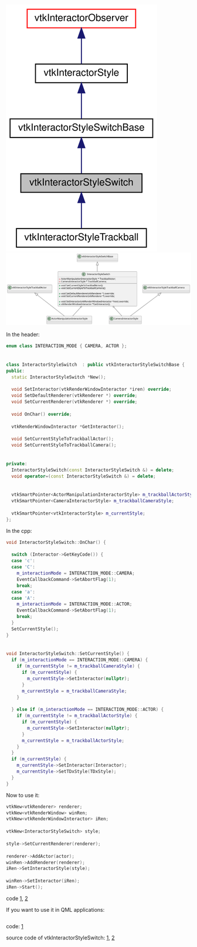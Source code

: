 <img src="images/vtkInteractorStyleSwitch.svg" />  





<img src="images/InteractorStyleSwitch.svg" />





In the header:

```cpp
enum class INTERACTION_MODE { CAMERA, ACTOR };


class InteractorStyleSwitch  : public vtkInteractorStyleSwitchBase {
public:
  static InteractorStyleSwitch *New();

  void SetInteractor(vtkRenderWindowInteractor *iren) override;
  void SetDefaultRenderer(vtkRenderer *) override;
  void SetCurrentRenderer(vtkRenderer *) override;
  
  void OnChar() override;

  vtkRenderWindowInteractor *GetInteractor();

  void SetCurrentStyleToTrackballActor();
  void SetCurrentStyleToTrackballCamera();


private:
  InteractorStyleSwitch(const InteractorStyleSwitch &) = delete;
  void operator=(const InteractorStyleSwitch &) = delete;


  vtkSmartPointer<ActorManipulationInteractorStyle> m_trackballActorStyle;
  vtkSmartPointer<CameraInteractorStyle> m_trackballCameraStyle;

  vtkSmartPointer<vtkInteractorStyle> m_currentStyle;
};
```

In the cpp:

```cpp
void InteractorStyleSwitch::OnChar() {

  switch (Interactor->GetKeyCode()) {
  case 'c':
  case 'C':
    m_interactionMode = INTERACTION_MODE::CAMERA;
    EventCallbackCommand->SetAbortFlag(1);
    break;
  case 'a':
  case 'A':
    m_interactionMode = INTERACTION_MODE::ACTOR;
    EventCallbackCommand->SetAbortFlag(1);
    break;
  }
  SetCurrentStyle();
}


void InteractorStyleSwitch::SetCurrentStyle() {
  if (m_interactionMode == INTERACTION_MODE::CAMERA) {
    if (m_currentStyle != m_trackballCameraStyle) {
      if (m_currentStyle) {
        m_currentStyle->SetInteractor(nullptr);
      }
      m_currentStyle = m_trackballCameraStyle;
    }

  } else if (m_interactionMode == INTERACTION_MODE::ACTOR) {
    if (m_currentStyle != m_trackballActorStyle) {
      if (m_currentStyle) {
        m_currentStyle->SetInteractor(nullptr);
      }
      m_currentStyle = m_trackballActorStyle;
    }
  }
  if (m_currentStyle) {
    m_currentStyle->SetInteractor(Interactor);
    m_currentStyle->SetTDxStyle(TDxStyle);
  }
}
```

Now to use it:

```cpp
vtkNew<vtkRenderer> renderer;
vtkNew<vtkRenderWindow> winRen;
vtkNew<vtkRenderWindowInteractor> iRen;

vtkNew<InteractorStyleSwitch> style;

style->SetCurrentRenderer(renderer);

renderer->AddActor(actor);
winRen->AddRenderer(renderer);
iRen->SetInteractorStyle(style);

winRen->SetInteractor(iRen);
iRen->Start();
```


code [1](../src/InteractorStyleSwitch.cpp), [2](../src/InteractorStyleSwitchExample.cpp)


If you want to use it in QML applications:

```cpp

```





code: [1](../src/QtQuickCone.cpp)




source code of vtkInteractorStyleSwitch: [1](https://github.com/Kitware/VTK/blob/master/Interaction/Style/vtkInteractorStyleSwitch.h), [2](https://github.com/Kitware/VTK/blob/master/Interaction/Style/vtkInteractorStyleSwitch.cxx)
